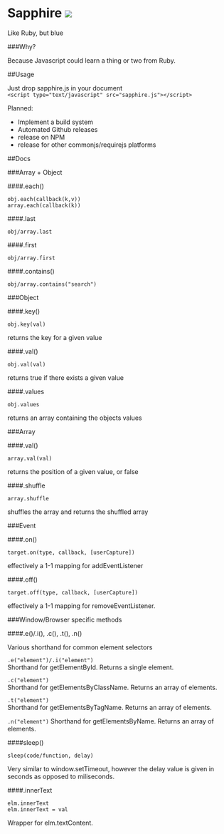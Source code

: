 Sapphire ![](http://i.imgur.com/6R9kacR.jpg)
========

Like Ruby, but blue

###Why?

Because Javascript could learn a thing or two from Ruby.

##Usage

Just drop sapphire.js in your document  
`<script type="text/javascript" src="sapphire.js"></script>`

Planned:
- Implement a build system
- Automated Github releases
- release on NPM
- release for other commonjs/requirejs platforms

##Docs

###Array + Object

####.each()

`obj.each(callback(k,v))`  
`array.each(callback(k))`

####.last 

`obj/array.last`

####.first

`obj/array.first`

####.contains()

`obj/array.contains("search")`

###Object

####.key()

`obj.key(val)`

returns the key for a given value

####.val()

`obj.val(val)`

returns true if there exists a given value

####.values

`obj.values`

returns an array containing the objects values

###Array

####.val()

`array.val(val)`

returns the position of a given value, or false

####.shuffle

`array.shuffle`

shuffles the array and returns the shuffled array

###Event

####.on()

`target.on(type, callback, [userCapture])`

effectively a 1-1 mapping for addEventListener

####.off()

`target.off(type, callback, [userCapture])`

effectively a 1-1 mapping for removeEventListener.

###Window/Browser specific methods

####.e()/.i(), .c(), .t(), .n()

Various shorthand for common element selectors

`.e("element")/.i("element")`  
Shorthand for getElementById. Returns a single element.

`.c("element")`  
Shorthand for getElementsByClassName. Returns an array of elements.

`.t("element")`  
Shorthand for getElementsByTagName. Returns an array of elements.

`.n("element")`
Shorthand for getElementsByName. Returns an array of elements.

####sleep()

`sleep(code/function, delay)`

Very similar to window.setTimeout, however the delay value is given in seconds as opposed to miliseconds.

####.innerText

`elm.innerText`  
`elm.innerText = val`

Wrapper for elm.textContent.






